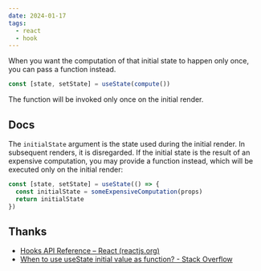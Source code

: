 ```yaml
---
date: 2024-01-17
tags:
  - react
  - hook
---
```


When you want the computation of that initial state to happen only once, you can pass a function instead.

```js
const [state, setState] = useState(compute())
```

The function will be invoked only once on the initial render.

## Docs

The `initialState` argument is the state used during the initial render. In subsequent renders, it is disregarded. If the initial state is the result of an expensive computation, you may provide a function instead, which will be executed only on the initial render:

```js
const [state, setState] = useState(() => {
  const initialState = someExpensiveComputation(props)
  return initialState
})
```

## Thanks

- [Hooks API Reference – React (reactjs.org)](https://legacy.reactjs.org/docs/hooks-reference.html#lazy-initial-state)
- [When to use useState initial value as function? - Stack Overflow](https://stackoverflow.com/questions/60120261/when-to-use-usestate-initial-value-as-function)
